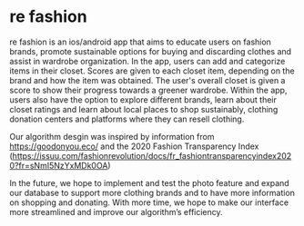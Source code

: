 # re fashion
re fashion is an ios/android app that aims to educate users on fashion brands, promote sustainable options for buying and discarding clothes and assist in wardrobe organization. In the app, users can add and categorize items in their closet. Scores are given to each closet item, depending on the brand and how the item was obtained. The user's overall closet is given a score to show their progress towards a greener wardrobe. Within the app, users also have the option to explore different brands, learn about their closet ratings and learn about local places to shop sustainably, clothing donation centers and platforms where they can resell clothing.

Our algorithm desgin was inspired by information from https://goodonyou.eco/ and the 2020 Fashion Transparency Index (https://issuu.com/fashionrevolution/docs/fr_fashiontransparencyindex2020?fr=sNmI5NzYxMDk0OA)  

In the future, we hope to implement and test the photo feature and expand our database to support more clothing brands and to have more information on shopping and donating. With more time, we hope to make our interface more streamlined and improve our algorithm’s efficiency. 
